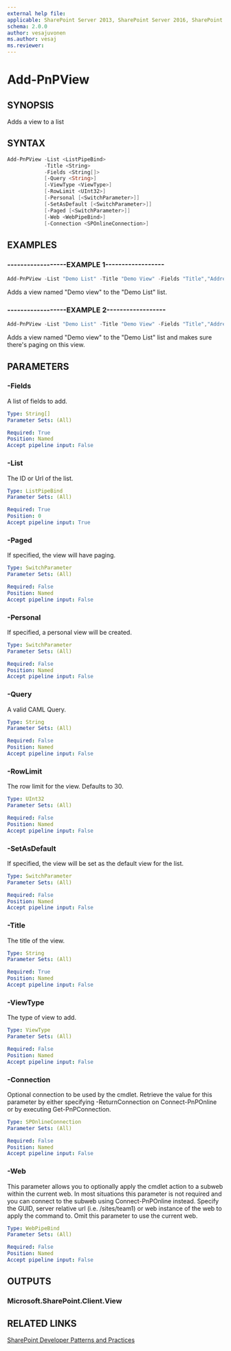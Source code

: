 ```yaml
---
external help file:
applicable: SharePoint Server 2013, SharePoint Server 2016, SharePoint Online
schema: 2.0.0
author: vesajuvonen
ms.author: vesaj
ms.reviewer:
---
```

# Add-PnPView

## SYNOPSIS
Adds a view to a list

## SYNTAX 

```powershell
Add-PnPView -List <ListPipeBind>
            -Title <String>
            -Fields <String[]>
            [-Query <String>]
            [-ViewType <ViewType>]
            [-RowLimit <UInt32>]
            [-Personal [<SwitchParameter>]]
            [-SetAsDefault [<SwitchParameter>]]
            [-Paged [<SwitchParameter>]]
            [-Web <WebPipeBind>]
            [-Connection <SPOnlineConnection>]
```

## EXAMPLES

### ------------------EXAMPLE 1------------------
```powershell
Add-PnPView -List "Demo List" -Title "Demo View" -Fields "Title","Address"
```

Adds a view named "Demo view" to the "Demo List" list.

### ------------------EXAMPLE 2------------------
```powershell
Add-PnPView -List "Demo List" -Title "Demo View" -Fields "Title","Address" -Paged
```

Adds a view named "Demo view" to the "Demo List" list and makes sure there's paging on this view.

## PARAMETERS

### -Fields
A list of fields to add.

```yaml
Type: String[]
Parameter Sets: (All)

Required: True
Position: Named
Accept pipeline input: False
```

### -List
The ID or Url of the list.

```yaml
Type: ListPipeBind
Parameter Sets: (All)

Required: True
Position: 0
Accept pipeline input: True
```

### -Paged
If specified, the view will have paging.

```yaml
Type: SwitchParameter
Parameter Sets: (All)

Required: False
Position: Named
Accept pipeline input: False
```

### -Personal
If specified, a personal view will be created.

```yaml
Type: SwitchParameter
Parameter Sets: (All)

Required: False
Position: Named
Accept pipeline input: False
```

### -Query
A valid CAML Query.

```yaml
Type: String
Parameter Sets: (All)

Required: False
Position: Named
Accept pipeline input: False
```

### -RowLimit
The row limit for the view. Defaults to 30.

```yaml
Type: UInt32
Parameter Sets: (All)

Required: False
Position: Named
Accept pipeline input: False
```

### -SetAsDefault
If specified, the view will be set as the default view for the list.

```yaml
Type: SwitchParameter
Parameter Sets: (All)

Required: False
Position: Named
Accept pipeline input: False
```

### -Title
The title of the view.

```yaml
Type: String
Parameter Sets: (All)

Required: True
Position: Named
Accept pipeline input: False
```

### -ViewType
The type of view to add.

```yaml
Type: ViewType
Parameter Sets: (All)

Required: False
Position: Named
Accept pipeline input: False
```

### -Connection
Optional connection to be used by the cmdlet. Retrieve the value for this parameter by either specifying -ReturnConnection on Connect-PnPOnline or by executing Get-PnPConnection.

```yaml
Type: SPOnlineConnection
Parameter Sets: (All)

Required: False
Position: Named
Accept pipeline input: False
```

### -Web
This parameter allows you to optionally apply the cmdlet action to a subweb within the current web. In most situations this parameter is not required and you can connect to the subweb using Connect-PnPOnline instead. Specify the GUID, server relative url (i.e. /sites/team1) or web instance of the web to apply the command to. Omit this parameter to use the current web.

```yaml
Type: WebPipeBind
Parameter Sets: (All)

Required: False
Position: Named
Accept pipeline input: False
```

## OUTPUTS

### Microsoft.SharePoint.Client.View

## RELATED LINKS

[SharePoint Developer Patterns and Practices](https://aka.ms/sppnp)
